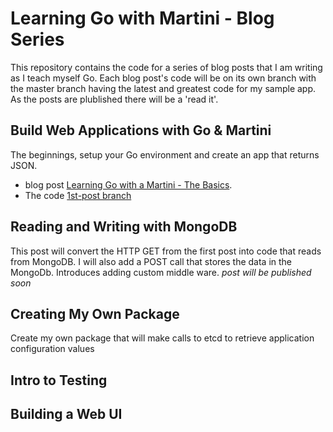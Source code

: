 Learning Go with Martini - Blog Series
======================================
This repository contains the code for a series of blog posts that I am
writing as I teach myself Go.  Each blog post's code will be on its own
branch with the master branch having the latest and greatest code for
my sample app. As the posts are plublished there will be a 'read it'.

## Build Web Applications with Go &amp; Martini
The beginnings, setup your Go environment and create an app that returns
JSON.  

* blog post [Learning Go with a Martini - The Basics](http://progadventure.blogspot.com/2014/02/learning-go-with-martini-basics.html).  
* The code [1st-post branch](https://github.com/rippinrobr/learning-go-with-martini/tree/1st-post)

## Reading and Writing with MongoDB
This post will convert the HTTP GET from the first post into code that reads from MongoDB.  I will also add a POST call that
stores the data in the MongoDb.  Introduces adding custom middle ware.
_post will be published soon_

## Creating My Own Package
Create my own package that will make calls to etcd to retrieve application configuration values

## Intro to Testing

## Building a Web UI
